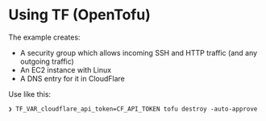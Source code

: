 # Using TF (OpenTofu)

The example creates:

* A security group which allows incoming SSH and HTTP traffic (and any outgoing traffic)
* An EC2 instance with Linux
* A DNS entry for it in CloudFlare

Use like this:

```
❯ TF_VAR_cloudflare_api_token=CF_API_TOKEN tofu destroy -auto-approve
```
